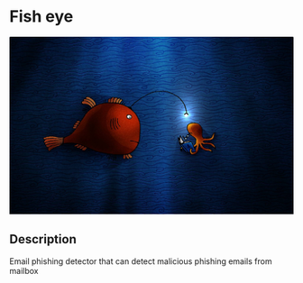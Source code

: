 # Fish eye 
![Alt text](./wp4254033-anglerfish-wallpapers.jpg)
## Description 
Email phishing detector that can detect malicious phishing emails from mailbox
